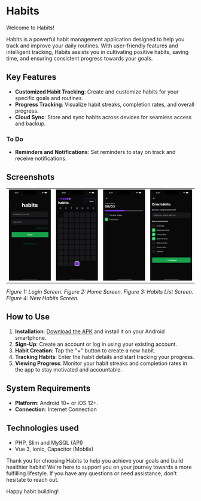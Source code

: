 # Habits

Welcome to Habits!

Habits is a powerful habit management application designed to help you track and improve your daily routines. With user-friendly features and intelligent tracking, Habits assists you in cultivating positive habits, saving time, and ensuring consistent progress towards your goals.

## Key Features

- **Customized Habit Tracking**: Create and customize habits for your specific goals and routines.
- **Progress Tracking**: Visualize habit streaks, completion rates, and overall progress.
- **Cloud Sync**: Store and sync habits across devices for seamless access and backup.

### To Do
- **Reminders and Notifications**: Set reminders to stay on track and receive notifications.

## Screenshots

<table>
  <tr>
    <td><img src="mobile/src/assets/screenshots/signin.png" alt="Login Screen" width="200"></td>
    <td><img src="mobile/src/assets/screenshots/summary.png" alt="Home Screen" width="200"></td>
    <td><img src="mobile/src/assets/screenshots/habits.png" alt="Shopping List Screen" width="200"></td>
    <td><img src="mobile/src/assets/screenshots/new.png" alt="Settings Screen" width="200"></td>
  </tr>
</table>

*Figure 1: Login Screen. Figure 2: Home Screen. Figure 3: Habits List Screen. Figure 4: New Habits Screen.*

## How to Use

1. **Installation**: [Download the APK](#) and install it on your Android smartphone.
2. **Sign-Up**: Create an account or log in using your existing account.
3. **Habit Creation**: Tap the "+" button to create a new habit.
4. **Tracking Habits**: Enter the habit details and start tracking your progress.
5. **Viewing Progress**: Monitor your habit streaks and completion rates in the app to stay motivated and accountable.

## System Requirements

- **Platform**: Android 10+ or iOS 12+.
- **Connection**: Internet Connection

## Technologies used

- PHP, Slim and MySQL (API)
- Vue 3, Ionic, Capacitor (Mobile)

Thank you for choosing Habits to help you achieve your goals and build healthier habits! We're here to support you on your journey towards a more fulfilling lifestyle. If you have any questions or need assistance, don't hesitate to reach out.

Happy habit building!
